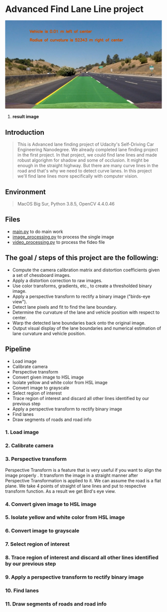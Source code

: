 # Advanced Find Lane Line project

![result image](result_images/result.jpg)
1. **result image**

## Introduction
> This is Advanced lane finding project of Udacity's Self-Driving Car Engineering Nanodegree. We already completed lane finding project in the first project. In that project, we could find lane lines and made robust algorighm for shadow and some of occlusion. It might be enough in the straight highway. But there are many curve lines in the road and that's why we need to detect curve lanes. In this project we'll find lane lines more specifically with computer vision.
## Environment
> MacOS Big Sur, Python 3.8.5, OpenCV 4.4.0.46
## Files
- [main.py](main.py) to do main work
- [image_processing.py](image_processing.py) to process the single image
- [video_processing.py](video_processing.py) to process the fideo file
## The goal / steps of this project are the following:
- Compute the camera calibration matrix and distortion coefficients given a set of chessboard images.
- Apply a distortion correction to raw images.
- Use color transforms, gradients, etc., to create a thresholded binary image.
- Apply a perspective transform to rectify a binary image ("birds-eye view").
- Detect lane pixels and fit to find the lane boundary.
- Determine the curvature of the lane and vehicle position with respect to center.
- Warp the detected lane boundaries back onto the original image.
- Output visual display of the lane boundaries and numerical estimation of lane curvature and vehicle position.

## Pipeline
- Load image
- Calibrate camera
- Perspective transform
- Convert given image to HSL image
- Isolate yellow and white color from HSL image
- Convert image to grayscale
- Select region of interest
- Trace region of interest and discard all other lines identified by our previous step
- Apply a perspective transform to rectify binary image
- Find lanes
- Draw segments of roads and road info

### 1. Load image
### 2. Calibrate camera
### 3. Perspective transform
Perspective Transform is a feature that is very useful if you want to align the image properly . It transform the image in a straight manner after Perspective Transformation is applied to it.
We can assume the road is a flat plane. We take 4 points of straight of lane lines and put to respective transform function. As a result we get Bird's eye view.
### 4. Convert given image to HSL image
### 5. Isolate yellow and white color from HSL image
### 6. Convert image to grayscale
### 7. Select region of interest
### 8. Trace region of interest and discard all other lines identified by our previous step
### 9. Apply a perspective transform to rectify binary image
### 10. Find lanes
### 11. Draw segments of roads and road info

